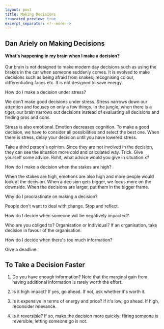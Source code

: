 ```yaml
---
layout: post
title: Making Decisions
truncated_preview: true
excerpt_separator: <!--more-->
---
```


## Dan Ariely on Making Decisions

#### What's happening in my brain when I make a decision?

Our brain is not designed to make modern day decisions such as using the brakes in the car when someone suddenly comes. It is evolved to make decisions such as being afraid from snakes, recognising colour, differentiating faces 
etc. It is not designed to save energy.

How do I make a decision under stress?

We don't make good decisions under stress. Stress narrows down our attention and focuses on only a few things. In the jungle, when there is a tiger, our brain narrows out decisions instead of evaluating all decisions and finding pros and cons.

Stress is also emotional. Emotion decreases cognition. To make a good decision, we have to consider all possibilities and select the best one. When there is stress, delay your decision until you have lowered stress.

Take a third person's opinion. Since they are not involved in the decision, they can see the situation more cold and calculated way. Trick. Give yourself some advice. Rohit, what advice would you give in situation x?

How do I make a decision when the stakes are high?

When the stakes are high, emotions are also high and more people would look at the decision. When a decision gets bigger, we focus more on the downside. When the decisions are larger, put them in the bigger frame.

Why do I procrastinate on making a decision?

People don't want to deal with change. Stop and reflect.

How do I decide when someone will be negatively impacted?

Who are you obliged to? Organisation or Individual? If an organisation, take decision in favour of the organisation.

How do I decide when there's too much information?

Give a deadline. 

## To Take a Decision Faster

1. Do you have enough information? Note that the marginal gain from having additional information is rarely worth the effort.

2. Is it high impact? If yes, go ahead. If not, ask whether it's worth it.

3. Is it expensive in terms of energy and price? If it's low, go ahead. If high, reconsider relevance.

4. Is it reversible? If so, make the decision more quickly. Hiring someone is reversible; letting someone go is not.